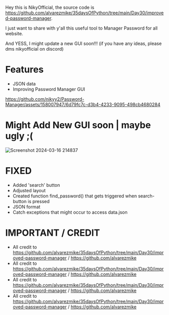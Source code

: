 Hey this is NikyOfficial, the source code is https://github.com/alvarezmike/35daysOfPython/tree/main/Day30/improved-password-manager.

I just want to share with y'all this useful tool to Manager Password for all website.

And YESS, I might update a new GUI soon!!! (if you have any ideas, please dms nikyofficial on discord)

# Features
- JSON data
- Improving Password Manager GUI

https://github.com/nikyy2/Password-Manager/assets/158007947/6d79fc7c-d3b4-4233-9095-498cb4680284

# Might Add New GUI soon | maybe ugly ;( 

![Screenshot 2024-03-16 214837](https://github.com/nikyy2/Password-Manager/assets/158007947/65a3fdb4-0624-4a0b-adf7-3524a4fc8b1c)

# FIXED
- Added 'search' button
- Adjusted layout
- Created function find_password() that gets triggered when search-button is pressed
- JSON format
- Catch exceptions that might occur to access data.json


# IMPORTANT / CREDIT







- All credit to https://github.com/alvarezmike/35daysOfPython/tree/main/Day30/improved-password-manager / https://github.com/alvarezmike
- All credit to https://github.com/alvarezmike/35daysOfPython/tree/main/Day30/improved-password-manager / https://github.com/alvarezmike
- All credit to https://github.com/alvarezmike/35daysOfPython/tree/main/Day30/improved-password-manager / https://github.com/alvarezmike
- All credit to https://github.com/alvarezmike/35daysOfPython/tree/main/Day30/improved-password-manager / https://github.com/alvarezmike

